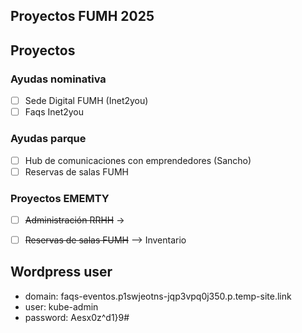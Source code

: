 ## Proyectos FUMH 2025

## Proyectos
### Ayudas nominativa

-   [ ] Sede Digital FUMH (Inet2you)
-   [ ] Faqs Inet2you

### Ayudas parque

-   [ ] Hub de comunicaciones con emprendedores (Sancho)
-   [ ] Reservas de salas FUMH

### Proyectos EMEMTY

-   [ ] ~~Administración RRHH~~ -> 
-   [ ] ~~Reservas de salas FUMH~~ --> Inventario


## Wordpress user
- domain: faqs-eventos.p1swjeotns-jqp3vpq0j350.p.temp-site.link
- user: kube-admin
- password: Aesx0z^d1}9#
